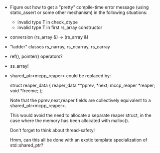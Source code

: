 - Figure out how to get a "pretty" compile-time error message (using static_assert or some other mechanism)
  in the following situations:

    - invalid type T in check_dtype<T>
    - invalid type T in first rs_array<T> constructor

- conversion (rs_array<T> &) -> (rs_array<void> &)

- "ladder" classes rs_narray<T>, rs_ncarray<T>, rs_carray<T>

- ref(), pointer() operators?

- ss_array!

- shared_ptr<mcpp_reaper> could be replaced by:

    struct reaper_data {
       reaper_data **pprev, *next;
       mccp_reaper *reaper;
       void *freeme;
    };

  Note that the pprev,next,reaper fields are collectively
  equivalent to a shared_ptr<mcpp_reaper>.
  
  This would avoid the need to allocate a separate reaper struct,
  in the case where the memory has been allocated with malloc().
  
  Don't forget to think about thread-safety!

  Hmm, can this all be done with an exotic template specialization
  of std::shared_ptr?
